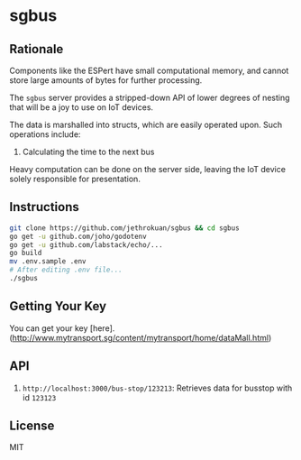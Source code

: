 # sgbus
## Rationale
Components like the ESPert have small computational memory, and cannot store large amounts of bytes for further processing.

The `sgbus` server provides a stripped-down API of lower degrees of nesting that will be a joy to use on IoT devices.

The data is marshalled into structs, which are easily operated upon. Such operations include:

1. Calculating the time to the next bus

Heavy computation can be done on the server side, leaving the IoT device solely responsible for presentation.

## Instructions
``` bash
git clone https://github.com/jethrokuan/sgbus && cd sgbus
go get -u github.com/joho/godotenv
go get -u github.com/labstack/echo/...
go build
mv .env.sample .env
# After editing .env file...
./sgbus
```
## Getting Your Key
You can get your key [here].(http://www.mytransport.sg/content/mytransport/home/dataMall.html)

## API
1. `http://localhost:3000/bus-stop/123213`: Retrieves data for busstop with id `123123`

## License
MIT
